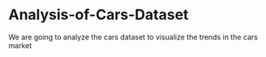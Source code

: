 # Analysis-of-Cars-Dataset
We are going to analyze the cars dataset to visualize the trends in the cars market

